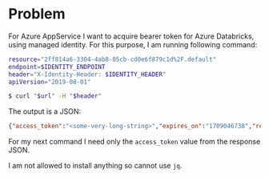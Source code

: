 # Problem

For Azure AppService I want to acquire bearer token for Azure Databricks, using managed identity. For this purpose, I am running following command:

```bash
resource="2ff814a6-3304-4ab8-85cb-cd0e6f879c1d%2F.default"
endpoint=$IDENTITY_ENDPOINT
header="X-Identity-Header: $IDENTITY_HEADER"
apiVersion="2019-08-01"

$ curl "$url" -H "$header"
```
The output is a JSON:

```json
{"access_token":"<some-very-long-string>","expires_on":"1709046738","resource":"2ff814a6-3304-4ab8-85cb-cd0e6f879c1d/.default","token_type":"Bearer","client_id":"abcd"}
```

For my next command I need only the `access_token` value from the response JSON.

I am not allowed to install anything so cannot use `jq`.

